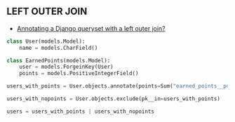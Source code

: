 ## LEFT OUTER JOIN

- [Annotating a Django queryset with a left outer join?](http://stackoverflow.com/questions/6500066/annotating-a-django-queryset-with-a-left-outer-join)

~~~py
class User(models.Model):
    name = models.CharField()

class EarnedPoints(models.Model):
    user = models.ForgeinKey(User)
    points = models.PositiveIntegerField()
~~~    

~~~py
users_with_points = User.objects.annotate(points=Sum("earned_points__points"))
~~~

~~~py
users_with_nopoints = User.objects.exclude(pk__in=users_with_points)
~~~

~~~py
users = users_with_points | users_with_nopoints
~~~
